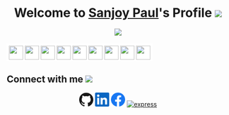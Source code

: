 <p align="center">
  <h1 align="center">Welcome to <a href="https://github.com/Sanjoy1210">Sanjoy Paul</a>'s Profile <img src="https://media.giphy.com/media/hvRJCLFzcasrR4ia7z/giphy.gif" width="35"></h1>
</p>

<p align="center">
  <a align="center" href="https://github.com/DenverCoder1/readme-typing-svg"><img src="https://readme-typing-svg.herokuapp.com?&font=IBM+Plex+Sans&color=F72EE2&size=25&center=true&vCenter=true&width=500&lines=Web+Developer;Programmer;Full+Stack+Developer" /></a>
</p>


<div style="background-color:white; max-width:fit-content; padding: 5px 5px 0 5px; margin:15px 0;">
  <img style="color: blue" height="32" width="32" src="https://cdn.jsdelivr.net/npm/simple-icons@5.23.0/icons/react.svg" />
  <img height="32" width="32" src="https://cdn.jsdelivr.net/npm/simple-icons@5.23.0/icons/bootstrap.svg" />
  <img height="32" width="32" src="https://cdn.jsdelivr.net/npm/simple-icons@5.23.0/icons/html5.svg" />
  <img height="32" width="32" src="https://cdn.jsdelivr.net/npm/simple-icons@5.23.0/icons/css3.svg" />
  <img height="32" width="32" src="https://cdn.jsdelivr.net/npm/simple-icons@5.23.0/icons/mongodb.svg" />
  <img height="32" width="32" src="https://cdn.jsdelivr.net/npm/simple-icons@5.23.0/icons/javascript.svg" />
  <img height="32" width="32" src="https://cdn.jsdelivr.net/npm/simple-icons@5.23.0/icons/express.svg" />
  <img height="32" width="32" src="https://cdn.jsdelivr.net/npm/simple-icons@5.23.0/icons/nodedotjs.svg" />
  <img height="32" width="32" src="https://cdn.jsdelivr.net/npm/simple-icons@5.23.0/icons/github.svg" />
</div>

<p align="center">
  <h2> Connect with me <img src='https://raw.githubusercontent.com/ShahriarShafin/ShahriarShafin/main/Assets/handshake.gif' width="35"> </h2>
</p>

<p align="center">
  <a href="https://github.com/Sanjoy1210"><img alt="GitHub" height="32" width="32" src="assets/github.svg"></a>
  <a href="https://www.linkedin.com/in/sanjoypaul12/"><img alt="LinkedIn" height="32" width="32" src="assets/linkedin.svg"></a>
  <a href="https://www.facebook.com/12sanjoypaul/"><img alt="Facebook" height="32" width="32" src="assets/facebook.svg"></a>
  <a href="sanjoypp@gmail.com" target="_blank"><img src="https://image.flaticon.com/icons/png/512/732/732200.png" alt="express" width="32" height="32"/ ></a>
</p>